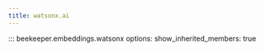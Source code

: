 ```yaml
---
title: watsonx.ai
---
```


::: beekeeper.embeddings.watsonx
    options:
        show_inherited_members: true